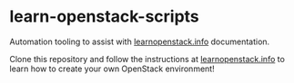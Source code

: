 # learn-openstack-scripts

Automation tooling to assist with [learnopenstack.info](http://learnopenstack.info) documentation.

Clone this repository and follow the instructions at [learnopenstack.info](http://learnopenstack.info) to learn how to create your own OpenStack environment!